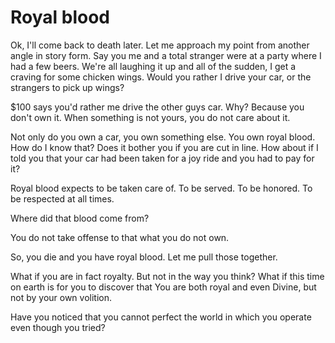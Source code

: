 
# Royal blood
Ok, I'll come back to death later. Let me approach my point from another angle in story form. Say you me and a total stranger were at a party where I had a few beers. We're all laughing it up and all of the sudden, I get a craving for some chicken wings. Would you rather I drive your car, or the strangers to pick up wings?

$100 says you'd rather me drive the other guys car. Why? Because you don't own it. When something is not yours, you do not care about it.

Not only do you own a car, you own something else. You own royal blood. How do I know that? Does it bother you if you are cut in line. How about if I told you that your car had been taken for a joy ride and you had to pay for it? 

Royal blood expects to be taken care of. To be served. To be honored. To be respected at all times. 

Where did that blood come from?

You do not take offense to that what you do not own.

So, you die and you have royal blood. Let me pull those together.

What if you are in fact royalty. But not in the way you think?
What if this time on earth is for you to discover that You are both royal and even Divine, but not by your own volition.

Have you noticed that you cannot perfect the world in which you operate even though you tried? 








